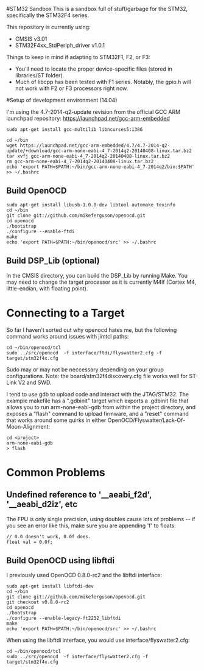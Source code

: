 #STM32 Sandbox
This is a sandbox full of stuff/garbage for the STM32, specifically the STM32F4 series.

This repository is currently using:
 * CMSIS v3.01
 * STM32F4xx_StdPeriph_driver v1.0.1

Things to keep in mind if adapting to STM32F1, F2, or F3:
 * You'll need to locate the proper device-specific files (stored in libraries/ST folder).
 * Much of libcpp has been tested with F1 series. Notably, the gpio.h will not
   work with F2 or F3 processors right now.

#Setup of development environment (14.04)

I'm using the 4.7-2014-q2-update revision from the official GCC ARM launchpad
repository:  https://launchpad.net/gcc-arm-embedded

```
sudo apt-get install gcc-multilib libncurses5:i386

cd ~/bin
wget https://launchpad.net/gcc-arm-embedded/4.7/4.7-2014-q2-update/+download/gcc-arm-none-eabi-4_7-2014q2-20140408-linux.tar.bz2
tar xvfj gcc-arm-none-eabi-4_7-2014q2-20140408-linux.tar.bz2
rm gcc-arm-none-eabi-4_7-2014q2-20140408-linux.tar.bz2
echo 'export PATH=$PATH:~/bin/gcc-arm-none-eabi-4_7-2014q2/bin:$PATH' >> ~/.bashrc
```

## Build OpenOCD
```
sudo apt-get install libusb-1.0.0-dev libtool automake texinfo
cd ~/bin
git clone git://github.com/mikeferguson/openocd.git
cd openocd
./bootstrap
./configure --enable-ftdi
make
echo 'export PATH=$PATH:~/bin/openocd/src' >> ~/.bashrc
```

## Build DSP_Lib (optional)
In the CMSIS directory, you can build the DSP_Lib by running Make. You may need
to change the target processor as it is currently M4lf (Cortex M4,
little-endian, with floating point).

# Connecting to a Target
So far I haven't sorted out why openocd hates me, but the following command
works around issues with jimtcl paths:

```
cd ~/bin/openocd/tcl
sudo ../src/openocd  -f interface/ftdi/flyswatter2.cfg -f target/stm32f4x.cfg
```

Sudo may or may not be neccessary depending on your group configurations.
Note: the board/stm32f4discovery.cfg file works well for ST-Link V2 and SWD.

I tend to use gdb to upload code and interact with the JTAG/STM32. The example
makefile has a ".gdbinit" target which exports a .gdbinit file that allows you
to run arm-none-eabi-gdb from within the project directory, and exposes a "flash"
command to upload firmware, and a "reset" command that works around some quirks
in either OpenOCD/Flyswatter/Lack-Of-Moon-Alignment:

```
cd <project>
arm-none-eabi-gdb
> flash
```

# Common Problems

## Undefined reference to '__aeabi_f2d', '__aeabi_d2iz', etc
The FPU is only single precision, using doubles cause lots of problems -- if
you see an error like this, make sure you are appending 'f' to floats:

    // 0.0 doesn't work, 0.0f does.
    float val = 0.0f;

## Build OpenOCD using libftdi
I previously used OpenOCD 0.8.0-rc2 and the libftdi interface:
```
sudo apt-get install libftdi-dev
cd ~/bin
git clone git://github.com/mikeferguson/openocd.git
git checkout v0.8.0-rc2
cd openocd
./bootstrap
./configure --enable-legacy-ft2232_libftdi
make
echo 'export PATH=$PATH:~/bin/openocd/src' >> ~/.bashrc
```

When using the libftdi interface, you would use interface/flyswatter2.cfg:

```
cd ~/bin/openocd/tcl
sudo ../src/openocd  -f interface/flyswatter2.cfg -f target/stm32f4x.cfg
```
